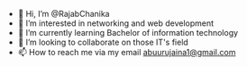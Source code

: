 - 👋 Hi, I’m @RajabChanika
- 👀 I’m interested in networking and web development
- 🌱 I’m currently learning Bachelor of information technology
- 💞️ I’m looking to collaborate on those IT's field
- 📫 How to reach me via my email abuurujaina1@gmail.com

<!---
RajabChanika/RajabChanika is a ✨ special ✨ repository because its `README.md` (this file) appears on your GitHub profile.
You can click the Preview link to take a look at your changes.
--->
